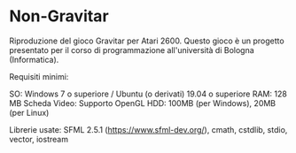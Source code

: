 # Non-Gravitar

Riproduzione del gioco Gravitar per Atari 2600.
Questo gioco è un progetto presentato per il corso di programmazione all'università di Bologna (Informatica).

Requisiti minimi:

SO: Windows 7 o superiore / Ubuntu (o derivati) 19.04 o superiore
RAM: 128 MB
Scheda Video: Supporto OpenGL
HDD: 100MB (per Windows), 20MB (per Linux)

Librerie usate: SFML 2.5.1 (https://www.sfml-dev.org/), cmath, cstdlib, stdio, vector, iostream
